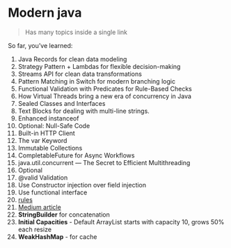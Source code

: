 # Modern java

> Has many topics inside a single link

So far, you’ve learned:

1. Java Records for clean data modeling
2. Strategy Pattern + Lambdas for flexible decision-making
3. Streams API for clean data transformations
4. Pattern Matching in Switch for modern branching logic
5. Functional Validation with Predicates for Rule-Based Checks
6. How Virtual Threads bring a new era of concurrency in Java
7. Sealed Classes and Interfaces
8. Text Blocks for dealing with multi-line strings.
9. Enhanced instanceof
10. Optional: Null-Safe Code
11. Built-in HTTP Client
12. The var Keyword
13. Immutable Collections
14. CompletableFuture for Async Workflows
15. java.util.concurrent — The Secret to Efficient Multithreading
16. Optional 
17. @valid Validation 
18. Use Constructor injection over field injection 
19. Use functional interface 
20. [rules](https://medium.com/@gaddamnaveen192/12-golden-rules-every-java-developer-should-live-by-most-balanced-bf1d99aa761d)
21. [Medium article](https://rameshfadatare.medium.com/master-modern-java-like-a-pro-the-var-keyword-part-12-958e07276b02)
22. **StringBuilder** for concatenation
23.  **Initial Capacities** - Default ArrayList starts with capacity 10, grows 50% each resize
24. **WeakHashMap** - for cache